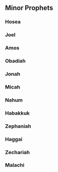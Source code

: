 ## Minor Prophets




















### Hosea




















### Joel




















### Amos




















### Obadiah




















### Jonah




















### Micah




















### Nahum




















### Habakkuk




















### Zephaniah




















### Haggai




















### Zechariah




















### Malachi

